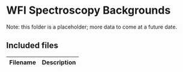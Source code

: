 # WFI Spectroscopy Backgrounds

Note: this folder is a placeholder; more data to come at a future date.

## Included files

| Filename | Description |
|---|---|